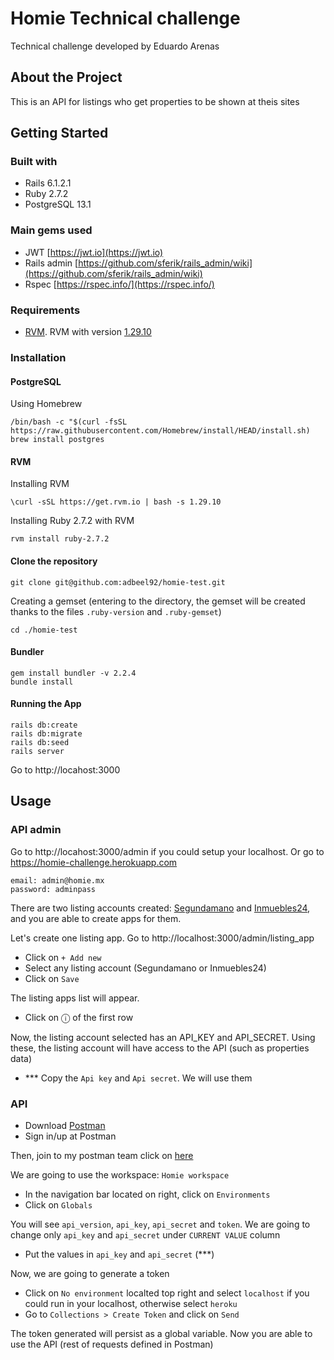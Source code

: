 # Homie Technical challenge
Technical challenge developed by Eduardo Arenas

## About the Project
This is an API for listings who get properties to be shown at theis sites

## Getting Started

### Built with

* Rails 6.1.2.1
* Ruby 2.7.2
* PostgreSQL 13.1

### Main gems used

* JWT [https://jwt.io](https://jwt.io)
* Rails admin [https://github.com/sferik/rails_admin/wiki](https://github.com/sferik/rails_admin/wiki)
* Rspec [https://rspec.info/](https://rspec.info/)

### Requirements

* [RVM](https://rvm.io). RVM with version [1.29.10](https://rvm.io/blog/2020/03/rvm-1-29-10)

### Installation

#### PostgreSQL

Using Homebrew

```
/bin/bash -c "$(curl -fsSL https://raw.githubusercontent.com/Homebrew/install/HEAD/install.sh)
brew install postgres
```

#### RVM

Installing RVM

`\curl -sSL https://get.rvm.io | bash -s 1.29.10`

Installing Ruby 2.7.2 with RVM

`rvm install ruby-2.7.2`

#### Clone the repository

`git clone git@github.com:adbeel92/homie-test.git`

Creating a gemset (entering to the directory, the gemset will be created thanks to the files `.ruby-version` and `.ruby-gemset`)

`cd ./homie-test`

#### Bundler

```
gem install bundler -v 2.2.4
bundle install
```

#### Running the App

```
rails db:create
rails db:migrate
rails db:seed
rails server
```

Go to http://locahost:3000

## Usage

### API admin

Go to http://locahost:3000/admin if you could setup your localhost. Or go to https://homie-challenge.herokuapp.com

```
email: admin@homie.mx
password: adminpass
```

There are two listing accounts created: [Segundamano](https://www.segundamano.mx/) and [Inmuebles24](https://www.inmuebles24.com/), and you are able to create apps for them.

Let's create one listing app. Go to http://localhost:3000/admin/listing_app
- Click on `+ Add new`
- Select any listing account (Segundamano or Inmuebles24)
- Click on `Save`

The listing apps list will appear.
- Click on ⓘ of the first row

Now, the listing account selected has an API_KEY and API_SECRET. Using these, the listing account will have access to the API (such as properties data)
- *** Copy the `Api key` and `Api secret`. We will use them

### API

- Download [Postman](https://www.postman.com/downloads/)
- Sign in/up at Postman

Then, join to my postman team click on [here](https://app.getpostman.com/join-team?invite_code=8535635c84400e65440771df843fd9a3&ws=738f5e79-5bed-4cec-8ba0-3c1aecd825c1)

We are going to use the workspace: `Homie workspace`

- In the navigation bar located on right, click on `Environments`
- Click on `Globals`

You will see `api_version`, `api_key`, `api_secret` and `token`. We are going to change only `api_key` and `api_secret` under `CURRENT VALUE` column

- Put the values in `api_key` and `api_secret` (***)

Now, we are going to generate a token
- Click on `No environment` localted top right and select `localhost` if you could run in your localhost, otherwise select `heroku`
- Go to `Collections > Create Token` and click on `Send`

The token generated will persist as a global variable. Now you are able to use the API (rest of requests defined in Postman)
